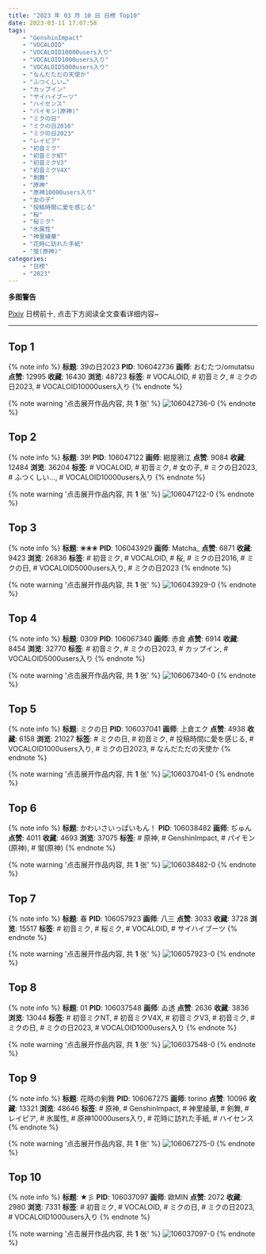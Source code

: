 ```yaml
---
title: "2023 年 03 月 10 日 日榜 Top10"
date: 2023-03-11 17:07:58
tags:
    - "GenshinImpact"
    - "VOCALOID"
    - "VOCALOID10000users入り"
    - "VOCALOID1000users入り"
    - "VOCALOID5000users入り"
    - "なんだただの天使か"
    - "ふつくしい…"
    - "カップイン"
    - "サイハイブーツ"
    - "ハイセンス"
    - "パイモン(原神)"
    - "ミクの日"
    - "ミクの日2016"
    - "ミクの日2023"
    - "レイピア"
    - "初音ミク"
    - "初音ミクNT"
    - "初音ミクV3"
    - "初音ミクV4X"
    - "剣舞"
    - "原神"
    - "原神10000users入り"
    - "女の子"
    - "投稿時間に愛を感じる"
    - "桜"
    - "桜ミク"
    - "氷属性"
    - "神里綾華"
    - "花時に訪れた手紙"
    - "蛍(原神)"
categories:
    - "日榜"
    - "2023"
---
```


<i class="fa fa-triangle-exclamation"></i>**多图警告**<i class="fa fa-triangle-exclamation"></i>

[Pixiv](https://www.pixiv.net/) 日榜前十, 点击下方阅读全文查看详细内容~

<!-- more -->

---

## Top 1

{% note info %}
**标题**: 39の日2023
**PID**: 106042736 **画师**: おむたつ/omutatsu
**点赞**: 12995 **收藏**: 16430 **浏览**: 48723
**标签**: # VOCALOID, # 初音ミク, # ミクの日2023, # VOCALOID10000users入り
{% endnote %}

{% note warning '点击展开作品内容, 共 **1** 张' %}
![106042736-0](https://i.pixiv.re/img-original/img/2023/03/09/04/00/01/106042736_p0.jpg)
{% endnote %}

## Top 2

{% note info %}
**标题**: 39!
**PID**: 106047122 **画师**: 紺屋鴉江
**点赞**: 9084 **收藏**: 12484 **浏览**: 36204
**标签**: # VOCALOID, # 初音ミク, # 女の子, # ミクの日2023, # ふつくしい…, # VOCALOID10000users入り
{% endnote %}

{% note warning '点击展开作品内容, 共 **1** 张' %}
![106047122-0](https://i.pixiv.re/img-original/img/2023/03/09/10/27/15/106047122_p0.jpg)
{% endnote %}

## Top 3

{% note info %}
**标题**: ❀❀❀
**PID**: 106043929 **画师**: Matcha_
**点赞**: 6871 **收藏**: 9423 **浏览**: 26836
**标签**: # 初音ミク, # VOCALOID, # 桜, # ミクの日2016, # ミクの日, # VOCALOID5000users入り, # ミクの日2023
{% endnote %}

{% note warning '点击展开作品内容, 共 **1** 张' %}
![106043929-0](https://i.pixiv.re/img-original/img/2023/03/09/06/06/06/106043929_p0.jpg)
{% endnote %}

## Top 4

{% note info %}
**标题**: 0309
**PID**: 106067340 **画师**: 赤倉
**点赞**: 6914 **收藏**: 8454 **浏览**: 32770
**标签**: # 初音ミク, # ミクの日2023, # カップイン, # VOCALOID5000users入り
{% endnote %}

{% note warning '点击展开作品内容, 共 **1** 张' %}
![106067340-0](https://i.pixiv.re/img-original/img/2023/03/10/00/40/39/106067340_p0.png)
{% endnote %}

## Top 5

{% note info %}
**标题**: ミクの日
**PID**: 106037041 **画师**: 上倉エク
**点赞**: 4938 **收藏**: 6158 **浏览**: 21027
**标签**: # ミクの日, # 初音ミク, # 投稿時間に愛を感じる, # VOCALOID1000users入り, # ミクの日2023, # なんだただの天使か
{% endnote %}

{% note warning '点击展开作品内容, 共 **1** 张' %}
![106037041-0](https://i.pixiv.re/img-original/img/2023/03/09/05/48/42/106037041_p0.jpg)
{% endnote %}

## Top 6

{% note info %}
**标题**: かわいさいっぱいもん！
**PID**: 106038482 **画师**: ぢゅん
**点赞**: 4011 **收藏**: 4693 **浏览**: 37075
**标签**: # 原神, # GenshinImpact, # パイモン(原神), # 蛍(原神)
{% endnote %}

{% note warning '点击展开作品内容, 共 **1** 张' %}
![106038482-0](https://i.pixiv.re/img-original/img/2023/03/09/00/24/05/106038482_p0.jpg)
{% endnote %}

## Top 7

{% note info %}
**标题**: 春
**PID**: 106057923 **画师**: 八三
**点赞**: 3033 **收藏**: 3728 **浏览**: 15517
**标签**: # 初音ミク, # 桜ミク, # VOCALOID, # サイハイブーツ
{% endnote %}

{% note warning '点击展开作品内容, 共 **1** 张' %}
![106057923-0](https://i.pixiv.re/img-original/img/2023/03/09/19/44/38/106057923_p0.png)
{% endnote %}

## Top 8

{% note info %}
**标题**: 01
**PID**: 106037548 **画师**: ゐ透
**点赞**: 2636 **收藏**: 3836 **浏览**: 13044
**标签**: # 初音ミクNT, # 初音ミクV4X, # 初音ミクV3, # 初音ミク, # ミクの日, # ミクの日2023, # VOCALOID1000users入り
{% endnote %}

{% note warning '点击展开作品内容, 共 **1** 张' %}
![106037548-0](https://i.pixiv.re/img-original/img/2023/03/09/00/03/27/106037548_p0.jpg)
{% endnote %}

## Top 9

{% note info %}
**标题**: 花時の剣舞
**PID**: 106067275 **画师**: torino
**点赞**: 10096 **收藏**: 13321 **浏览**: 48646
**标签**: # 原神, # GenshinImpact, # 神里綾華, # 剣舞, # レイピア, # 氷属性, # 原神10000users入り, # 花時に訪れた手紙, # ハイセンス
{% endnote %}

{% note warning '点击展开作品内容, 共 **1** 张' %}
![106067275-0](https://i.pixiv.re/img-original/img/2023/03/10/00/00/42/106067275_p0.jpg)
{% endnote %}

## Top 10

{% note info %}
**标题**: ★彡
**PID**: 106037097 **画师**: 歐MIN
**点赞**: 2072 **收藏**: 2980 **浏览**: 7331
**标签**: # 初音ミク, # VOCALOID, # ミクの日, # ミクの日2023, # VOCALOID1000users入り
{% endnote %}

{% note warning '点击展开作品内容, 共 **1** 张' %}
![106037097-0](https://i.pixiv.re/img-original/img/2023/03/09/00/00/11/106037097_p0.jpg)
{% endnote %}
